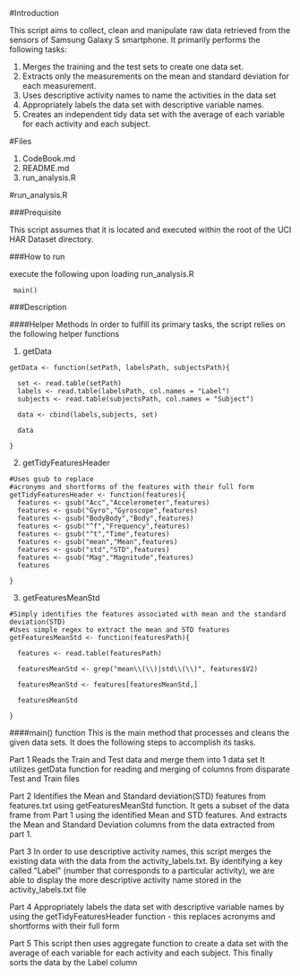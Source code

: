 #Introduction

This script aims to collect, clean and manipulate raw data retrieved from the sensors of Samsung Galaxy S smartphone. It primarily performs the following tasks:

1. Merges the training and the test sets to create one data set.
2. Extracts only the measurements on the mean and standard deviation for each measurement. 
3. Uses descriptive activity names to name the activities in the data set
4. Appropriately labels the data set with descriptive variable names. 
5. Creates an independent tidy data set with the average of each variable for each activity and each subject.

#Files

  1. CodeBook.md
  2. README.md
  3. run_analysis.R

#run_analysis.R

###Prequisite 

This script assumes that it is located and executed within the root of the UCI HAR Dataset directory.

###How to run 

execute the following upon loading run_analysis.R
```{r}
 main() 
```

###Description


####Helper Methods
In order to fulfill its primary tasks, the script relies on the following helper functions

1. getData
```{r}
getData <- function(setPath, labelsPath, subjectsPath){
 
  set <- read.table(setPath)
  labels <- read.table(labelsPath, col.names = "Label")
  subjects <- read.table(subjectsPath, col.names = "Subject")
  
  data <- cbind(labels,subjects, set)

  data

}
```
2. getTidyFeaturesHeader

```{r}
#Uses gsub to replace
#acronyms and shortforms of the features with their full form
getTidyFeaturesHeader <- function(features){
  features <- gsub("Acc","Accelerometer",features)
  features <- gsub("Gyro","Gyroscope",features)
  features <- gsub("BodyBody","Body",features)
  features <- gsub("^f","Frequency",features)
  features <- gsub("^t","Time",features)
  features <- gsub("mean","Mean",features)
  features <- gsub("std","STD",features)
  features <- gsub("Mag","Magnitude",features)
  features
  
}

```
3. getFeaturesMeanStd

```{r}
#Simply identifies the features associated with mean and the standard deviation(STD)
#Uses simple regex to extract the mean and STD features
getFeaturesMeanStd <- function(featuresPath){
  
  features <- read.table(featuresPath)
  
  featuresMeanStd <- grep("mean\\(\\)|std\\(\\)", features$V2)
  
  featuresMeanStd <- features[featuresMeanStd,]
  
  featuresMeanStd
  
}
```

####main() function
This is the main method that processes and cleans the given data sets. It does the following steps to accomplish its tasks.

Part 1
Reads the Train and Test data and merge them into 1 data set
It utilizes getData function for reading and merging of columns from disparate Test and Train files

Part 2
Identifies the Mean and Standard deviation(STD) features from features.txt using getFeaturesMeanStd function.
It gets a subset of the data frame from Part 1 using the identified Mean and STD features.
And extracts the Mean and Standard Deviation columns from the data extracted from part 1.

Part 3
In order to use descriptive activity names, this script merges the existing data with the data from the
activity_labels.txt.
By identifying a key called "Label" (number that corresponds to a particular activity), we are able to display the more descriptive activity name stored in the activity_labels.txt file

Part 4 
Appropriately labels the data set with descriptive variable names by using the getTidyFeaturesHeader function - this replaces acronyms and shortforms with their full form

Part 5
This script then uses aggregate function to create a data set with the average of each variable for each activity and each subject.
This finally sorts the data by the Label column
